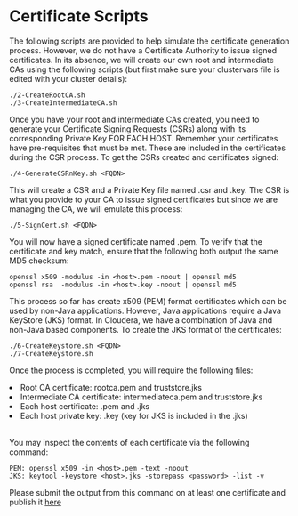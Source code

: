 # Certificate Scripts

The following scripts are provided to help simulate the certificate generation process. However, we do not have a Certificate Authority to issue signed certificates. In its absence, we will create our own root and intermediate CAs using the following scripts (but first make sure your clustervars file is edited with your cluster details):

```
./2-CreateRootCA.sh
./3-CreateIntermediateCA.sh
```

Once you have your root and intermediate CAs created, you need to generate your Certificate Signing Requests (CSRs) along with its corresponding Private Key FOR EACH HOST. Remember your certificates have pre-requisites that must be met. These are included in the certificates during the CSR process. To get the CSRs created and certificates signed:

```
./4-GenerateCSRnKey.sh <FQDN>
```

This will create a CSR and a Private Key file named <host>.csr and <host>.key. The CSR is what you provide to your CA to issue signed certificates but since we are managing the CA, we will emulate this process:

```
./5-SignCert.sh <FQDN>
```

You will now have a signed certificate named <host>.pem. To verify that the certificate and key match, ensure that the following both output the same MD5 checksum:

```
openssl x509 -modulus -in <host>.pem -noout | openssl md5
openssl rsa  -modulus -in <host>.key -noout | openssl md5
```

This process so far has create x509 (PEM) format certificates which can be used by non-Java applications. However, Java applications require a Java KeyStore (JKS) format. In Cloudera, we have a combination of Java and non-Java based components. To create the JKS format of the certificates:

```
./6-CreateKeystore.sh <FQDN>
./7-CreateKeystore.sh
```

Once the process is completed, you will require the following files:

<li>Root CA certificate: rootca.pem and truststore.jks</li>
<li>Intermediate CA certificate: intermediateca.pem and truststore.jks</li>
<li>Each host certificate: <host>.pem and <host>.jks</li>
<li>Each host private key: <host>.key (key for JKS is included in the <host>.jks)</li>

<br/>

You may inspect the contents of each certificate via the following command:

```
PEM: openssl x509 -in <host>.pem -text -noout
JKS: keytool -keystore <host>.jks -storepass <password> -list -v
```

Please submit the output from this command on at least one certificate and publish it <a href="output.txt">here</a>
